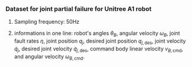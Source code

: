 ### Dataset for joint partial failure for Unitree A1 robot

1. Sampling frequency: 50Hz

2. informations in one line: robot's angles $\theta_ B$, angular velocity $\omega_ B$, joint fault rates $\eta$, joint position $q_j$, desired joint position $q_ {j,\text{des}}$, joint velocity $\dot{q}_ {j}$, desired joint velocity $\dot{q}_ {j,\text{des}}$, command body linear velocity $v_ {B,\text{cmd}}$, and angular velocity $\omega_ {B,\text{cmd}}$. 